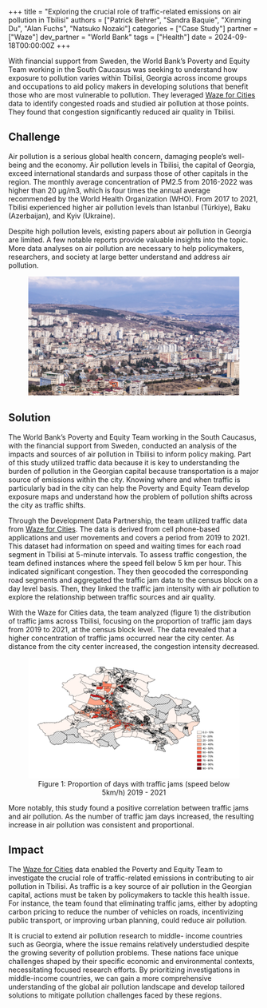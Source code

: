 +++
title = "Exploring the crucial role of traffic-related emissions on air pollution in Tbilisi"
authors = ["Patrick Behrer", "Sandra Baquie", "Xinming Du", "Alan Fuchs", "Natsuko Nozaki"]
categories = ["Case Study"]
partner = ["Waze"]
dev_partner = "World Bank"
tags = ["Health"]
date = 2024-09-18T00:00:00Z
+++

With financial support from Sweden, the World Bank’s Poverty and Equity Team working in the South Caucasus was seeking to understand how exposure to pollution varies within Tbilisi, Georgia across income groups and occupations to aid policy makers in developing solutions that benefit those who are most vulnerable to pollution. They leveraged [Waze for Cities](https://www.waze.com/wazeforcities/) data to identify congested roads and studied air pollution at those points. They found that congestion significantly reduced air quality in Tbilisi.



## Challenge

Air pollution is a serious global health concern, damaging people’s well-being and the economy. Air pollution levels in Tbilisi, the capital of Georgia, exceed international standards and surpass those of other capitals in the region. The monthly average concentration of PM2.5 from 2016-2022 was higher than 20 μg/m3, which is four times the annual average recommended by the World Health Organization (WHO). From 2017 to 2021, Tbilisi experienced higher air pollution levels than Istanbul (Türkiye), Baku (Azerbaijan), and Kyiv (Ukraine).

Despite high pollution levels, existing papers about air pollution in Georgia are limited. A few notable reports provide valuable insights into the topic. More data analyses on air pollution are necessary to help policymakers, researchers, and society at large better understand and address air pollution.


<figure align="center">
    <img src="role-of-traffic-related-emissions-on-air-pollution-in-Tbilisi-thumbnail.png" 
    <figcaption>
        <center>
  </center>
    </figcaption>
</figure>

## Solution

The World Bank’s Poverty and Equity Team working in the South Caucasus, with the financial support from Sweden, conducted an analysis of the impacts and sources of air pollution in Tbilisi to inform policy making. Part of this study utilized traffic data because it is key to understanding the burden of pollution in the Georgian capital because transportation is a major source of emissions within the city. Knowing where and when traffic is particularly bad in the city can help the Poverty and Equity Team develop exposure maps and understand how the problem of pollution shifts across the city as traffic shifts.

Through the Development Data Partnership, the team utilized traffic data from [Waze for Cities](https://www.waze.com/wazeforcities/). The data is derived from cell phone-based applications and user movements and covers a period from 2019 to 2021. This dataset had information on speed and waiting times for each road segment in Tbilisi at 5-minute intervals. To assess traffic congestion, the team defined instances where the speed fell below 5 km per hour. This indicated significant congestion. They then geocoded the corresponding road segments and aggregated the traffic jam data to the census block on a day level basis. Then, they linked the traffic jam intensity with air pollution to explore the relationship between traffic sources and air quality.

With the Waze for Cities data, the team analyzed (figure 1) the distribution of traffic jams across Tbilisi, focusing on the proportion of traffic jam days from 2019 to 2021, at the census block level. The data revealed that a higher concentration of traffic jams occurred near the city center. As distance from the city center increased, the congestion intensity decreased.


<figure align="center">
    <img src="role-of-traffic-related-emissions-on-air-pollution-in-Tbilisi-figure1.png" 
    <figcaption>
        <center>
Figure 1: Proportion of days with traffic jams (speed below 5km/h) 2019 - 2021
  </center>
    </figcaption>
</figure>


More notably, this study found a positive correlation between traffic jams and air pollution. As the number of traffic jam days increased, the resulting increase in air pollution was consistent and proportional.


## Impact

The [Waze for Cities](https://www.waze.com/wazeforcities/) data enabled the Poverty and Equity Team to investigate the crucial role of traffic-related emissions in contributing to air pollution in Tbilisi. As traffic is a key source of air pollution in the Georgian capital, actions must be taken by policymakers to tackle this health issue. For instance, the team found that eliminating traffic jams, either by adopting carbon pricing to reduce the number of vehicles on roads, incentivizing public transport, or improving urban planning, could reduce air pollution.

It is crucial to extend air pollution research to middle- income countries such as Georgia, where the issue remains relatively understudied despite the growing severity of pollution problems. These nations face unique challenges shaped by their specific economic and environmental contexts, necessitating focused research efforts. By prioritizing investigations in middle-income countries, we can gain a more comprehensive understanding of the global air pollution landscape and develop tailored solutions to mitigate pollution challenges faced by these regions.